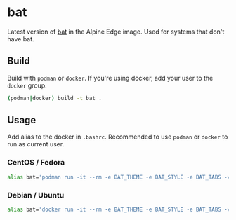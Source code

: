 # bat

Latest version of [bat](https://github.com/sharkdp/bat) in the Alpine Edge image. Used for systems that don't have bat.

## Build

Build with `podman` or `docker`. If you're using docker, add your user to the `docker` group.

```bash
(podman|docker) build -t bat .
```

## Usage

Add alias to the docker in `.bashrc`. Recommended to use `podman` or `docker` to run as current user.

### CentOS / Fedora

```bash
alias bat='podman run -it --rm -e BAT_THEME -e BAT_STYLE -e BAT_TABS -v "$(pwd):/data:ro,Z" localhost/bat'
```

### Debian / Ubuntu

```bash
alias bat='docker run -it --rm -e BAT_THEME -e BAT_STYLE -e BAT_TABS -v "$(pwd):/data:ro" bat'
```
